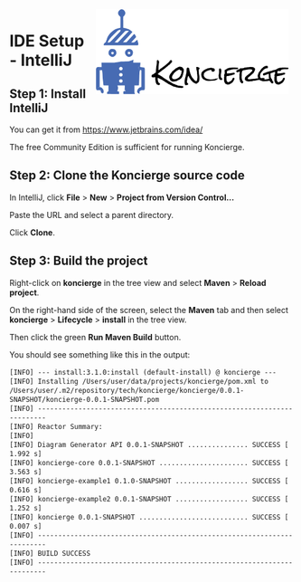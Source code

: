 <img src="images/koncierge-logo.svg" alt="Koncierge" style="float: right; margin-right: 10px; margin-left: 10px;  height: 150px" />

# IDE Setup - IntelliJ

## Step 1: Install IntelliJ

You can get it from https://www.jetbrains.com/idea/

The free Community Edition is sufficient for running Koncierge.

## Step 2: Clone the Koncierge source code

In IntelliJ, click **File** > **New** > **Project from Version Control...**

Paste the URL and select a parent directory.

Click **Clone**.

## Step 3: Build the project

Right-click on **koncierge** in the tree view and select **Maven** > **Reload project**.

On the right-hand side of the screen, select the **Maven** tab and then 
select **koncierge** > **Lifecycle** > **install** in the tree view.

Then click the green **Run Maven Build** button. 

You should see something like this in the output:

```shell
[INFO] --- install:3.1.0:install (default-install) @ koncierge ---
[INFO] Installing /Users/user/data/projects/koncierge/pom.xml to /Users/user/.m2/repository/tech/koncierge/koncierge/0.0.1-SNAPSHOT/koncierge-0.0.1-SNAPSHOT.pom
[INFO] ------------------------------------------------------------------------
[INFO] Reactor Summary:
[INFO] 
[INFO] Diagram Generator API 0.0.1-SNAPSHOT ............... SUCCESS [  1.992 s]
[INFO] koncierge-core 0.0.1-SNAPSHOT ...................... SUCCESS [  3.563 s]
[INFO] koncierge-example1 0.1.0-SNAPSHOT .................. SUCCESS [  0.616 s]
[INFO] koncierge-example2 0.0.1-SNAPSHOT .................. SUCCESS [  1.252 s]
[INFO] koncierge 0.0.1-SNAPSHOT ........................... SUCCESS [  0.007 s]
[INFO] ------------------------------------------------------------------------
[INFO] BUILD SUCCESS
[INFO] ------------------------------------------------------------------------
```



